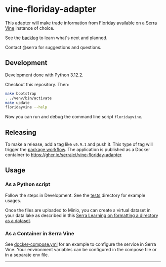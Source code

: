# vine-floriday-adapter

This adapter will make trade information from [Floriday] available on a [Serra Vine] instance of choice.

See the [backlog] to learn what's next and planned.

Contact @serra for suggestions and questions.

## Development

Development done with Python 3.12.2.

Checkout this repository. Then:

```bash
make bootstrap
. ./venv/bin/activate
make update
floridayvine --help
```

Now you can run and debug the command line script `floridayvine`.

## Releasing

To make a release, add a tag like `v0.9.1` and push it.
This type of tag will trigger the [package workflow](./.github/workflows/package.yml).
The application is published as a Docker container to <https://ghcr.io/serraict/vine-floriday-adapter>.

## Usage

### As a Python script

Follow the steps in Development.
See the [tests](./tests) directory for example usages.

Once the files are uploaded to Minio, you can create a virtual dataset in your data lake
as described in this [Serra Learning on formatting a directory as a dataset].

### As a Container in Serra Vine

See [docker-compose.yml](./docker-compose.yml) for an example to configure the service in Serra Vine.
Your environment variables can be configured in the compose file or in a separate env file.

---

 [Floriday]: https://www.floriday.io/en/home
 [Serra Vine]: https://vine.serraict.com
 [backlog]: ./work/backlog.md
 [Serra Learning on formatting a directory as a dataset]: https://serra.fibery.io/Public/Learning/Een-virtuele-dataset-maken-van-een-directory-met-json-bestanden-247?sharing-key=b3769410-f4ab-4926-800e-87e345f535b2